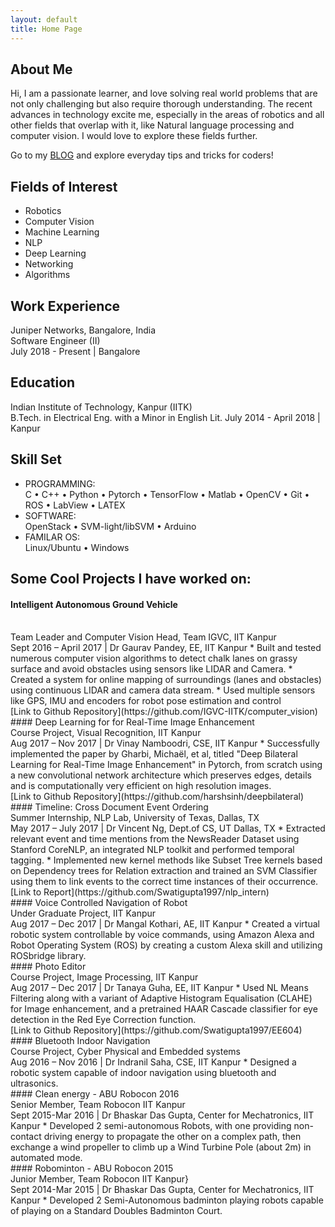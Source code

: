 ```yaml
---
layout: default
title: Home Page
---
```


## About Me
 Hi, I am a passionate learner, and love solving real world problems that are not only challenging but also require thorough understanding. The recent advances in technology excite me, especially in the areas of robotics and all other fields that overlap with it, like Natural language processing and computer vision. I would love to explore these fields further.
 
Go to my [BLOG](blog_home.html) and explore everyday tips and tricks for coders!

## Fields of Interest
- Robotics  
- Computer Vision
- Machine Learning 
- NLP
- Deep Learning
- Networking
- Algorithms

## Work Experience
Juniper Networks, Bangalore, India<br/>
Software Engineer (II)<br/>
July 2018 - Present | Bangalore

## Education
Indian Institute of Technology, Kanpur (IITK) <br/>
B.Tech. in Electrical Eng. with a Minor in English Lit. <bt/>
July 2014 - April 2018 | Kanpur

## Skill Set
- PROGRAMMING: <br/>
C • C++ • Python • Pytorch • TensorFlow • Matlab • OpenCV • Git • ROS • LabView • LATEX
- SOFTWARE: <br/>
OpenStack • SVM-light/libSVM • Arduino 
- FAMILAR OS: <br/>
Linux/Ubuntu • Windows

## Some Cool Projects I have worked on:

#### Intelligent Autonomous Ground Vehicle 
<br />
  Team Leader and Computer Vision Head, Team IGVC, IIT Kanpur <br />
  Sept 2016 – April 2017 | Dr Gaurav Pandey, EE, IIT Kanpur
   * Built and tested numerous computer vision algorithms to detect chalk lanes on grassy surface and avoid obstacles using sensors like LIDAR and Camera.
   * Created a system for online mapping of surroundings (lanes and obstacles) using continuous LIDAR and camera data stream.
   * Used multiple sensors like GPS, IMU and encoders for robot pose estimation and control <br />
   [Link to Github Repository](https://github.com/IGVC-IITK/computer_vision) 
<br />
#### Deep Learning for for Real-Time Image Enhancement 
<br />
  Course Project, Visual Recognition, IIT Kanpur <br />
  Aug 2017 – Nov 2017 | Dr Vinay Namboodri, CSE, IIT Kanpur
   * Successfully implemented the paper by Gharbi, Michaël, et al, titled "Deep Bilateral Learning for Real-Time Image Enhancement" in Pytorch, from scratch using a new convolutional network architecture which preserves edges, details and is computationally very efficient on high resolution images. <br />
 [Link to Github Repository](https://github.com/harshsinh/deepbilateral)
 <br />
#### Timeline: Cross Document Event Ordering 
<br />
  Summer Internship, NLP Lab, University of Texas, Dallas, TX <br />
  May 2017 – July 2017 | Dr Vincent Ng, Dept.of CS, UT Dallas, TX
    * Extracted relevant event and time mentions from the NewsReader Dataset using Stanford CoreNLP, an integrated NLP toolkit and performed temporal tagging.
    * Implemented new kernel methods like Subset Tree kernels based on Dependency trees for Relation extraction and trained an SVM Classifier using them to link events to the correct time instances of their occurrence. <br />
  [Link to Report](https://github.com/Swatigupta1997/nlp_intern)
<br />
#### Voice Controlled Navigation of Robot 
<br />
  Under Graduate Project, IIT Kanpur  <br />
  Aug 2017 – Dec 2017 | Dr Mangal Kothari, AE, IIT Kanpur
    * Created a virtual robotic system controllable by voice commands, using Amazon Alexa and Robot Operating System (ROS) by creating a custom Alexa skill and utilizing ROSbridge library.
<br />
#### Photo Editor 
<br />
  Course Project, Image Processing, IIT Kanpur <br />
  Aug 2017 – Dec 2017 | Dr Tanaya Guha, EE, IIT Kanpur 
   * Used NL Means Filtering along with a variant of Adaptive Histogram Equalisation (CLAHE) for Image enhancement, and a pretrained HAAR Cascade classifier for eye detection in the Red Eye Correction function. <br />
 [Link to Github Repository](https://github.com/Swatigupta1997/EE604)
<br />
#### Bluetooth Indoor Navigation 
<br />
  Course Project, Cyber Physical and Embedded systems <br />
  Aug 2016 – Nov 2016 | Dr Indranil Saha, CSE, IIT Kanpur
   * Designed a robotic system capable of indoor navigation using bluetooth and ultrasonics.
<br />
#### Clean energy - ABU Robocon 2016 
<br />
  Senior Member, Team Robocon IIT Kanpur <br />
  Sept 2015-Mar 2016 | Dr Bhaskar Das Gupta, Center for Mechatronics, IIT Kanpur
   * Developed 2 semi-autonomous Robots, with one providing non-contact driving energy to propagate the other on a complex path, then exchange a wind propeller to climb up a Wind Turbine Pole (about 2m) in automated mode.
   <br />
#### Robominton -  ABU Robocon 2015 
<br />
  Junior Member, Team Robocon IIT Kanpur} <br />
  Sept 2014-Mar 2015 | Dr Bhaskar Das Gupta, Center for Mechatronics, IIT Kanpur
   * Developed 2 Semi-Autonomous badminton playing robots capable of playing on a Standard Doubles Badminton Court.

